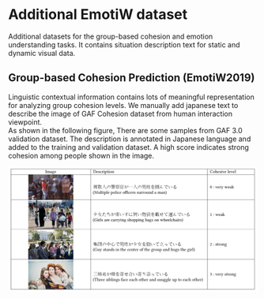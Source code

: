 # Additional EmotiW dataset
Additional datasets for the group-based cohesion and emotion understanding tasks. It contains situation description text for static and dynamic visual data.
## Group-based Cohesion Prediction (EmotiW2019)
Linguistic contextual information contains lots of meaningful representation for analyzing group cohesion levels. We manually add japanese text to describe the image of GAF Cohesion dataset from human interaction viewpoint.  
As shown in the following figure, There are some samples from GAF 3.0 validation dataset. The description is annotated in Japanese language and added to the training and validation dataset. A high score indicates strong cohesion among people shown in the image. 
<div align="center"><img src="./GAF-sample.png" width="640px"></div>
